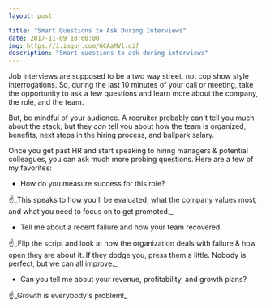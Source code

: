 ```yaml
---
layout: post

title: "Smart Questions to Ask During Interviews"
date: 2017-11-09 10:00:00
img: https://i.imgur.com/GCAaMVl.gif
description: "Smart questions to ask during interviews"
---
```


Job interviews are supposed to be a two way street, not cop show style interrogations. So, during the last 10 minutes of your call or meeting, take the opportunity to ask a few questions and learn more about the company, the role, and the team.

But, be mindful of your audience. A recruiter probably can't tell you much about the stack, but they _can_ tell you about how the team is organized, benefits, next steps in the hiring process, and ballpark salary.

Once you get past HR and start speaking to hiring managers & potential colleagues, you can ask much more probing questions. Here are a few of my favorites:

- How do you measure success for this role? 

☝️_This speaks to how you'll be evaluated, what the company values most, and what you need to focus on to get promoted._
 
- Tell me about a recent failure and how your team recovered. 

☝️_Flip the script and look at how the organization deals with failure & how open they are about it. If they dodge you, press them a little. Nobody is perfect, but we can all improve._

- Can you tell me about your revenue, profitability, and growth plans? 

☝️_Growth is everybody's problem!_